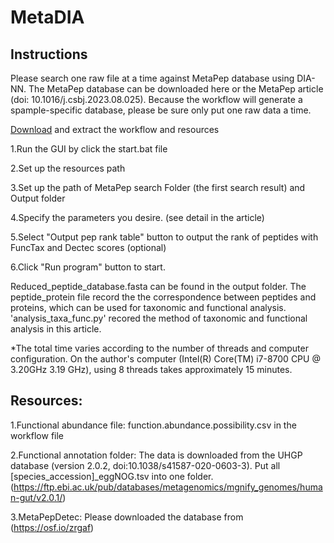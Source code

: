 # MetaDIA


## Instructions

Please search one raw file at a time against MetaPep database using DIA-NN. The MetaPep database can be downloaded here or the MetaPep article (doi: 10.1016/j.csbj.2023.08.025). Because the workflow will generate a spample-specific database, please be sure only put one raw data a time.


[Download](https://github.com/northomics/MetaDIA/releases/download/Pub/workflow.7z) and extract the workflow and resources


1.Run the GUI by click the start.bat file

2.Set up the resources path

3.Set up the path of MetaPep search Folder (the first search result) and Output folder

4.Specify the parameters you desire. (see detail in the article)

5.Select "Output pep rank table" button to output the rank of peptides with FuncTax and Dectec scores (optional)

6.Click "Run program" button to start. 

Reduced_peptide_database.fasta can be found in the output folder. The peptide_protein file record the the correspondence between peptides and proteins, which can be used for taxonomic and functional analysis. 'analysis_taxa_func.py' recored the method of taxonomic and functional analysis in this article. 

*The total time varies according to the number of threads and computer configuration. On the author's computer (Intel(R) Core(TM) i7-8700 CPU @ 3.20GHz   3.19 GHz), using 8 threads takes approximately 15 minutes.


## Resources:

1.Functional abundance file: function.abundance.possibility.csv in the workflow file

2.Functional annotation folder: The data is downloaded from the UHGP database (version 2.0.2, doi:10.1038/s41587-020-0603-3). Put all [species_accession]_eggNOG.tsv into one folder. (https://ftp.ebi.ac.uk/pub/databases/metagenomics/mgnify_genomes/human-gut/v2.0.1/)

3.MetaPepDetec: Please downloaded the database from (https://osf.io/zrgaf)

